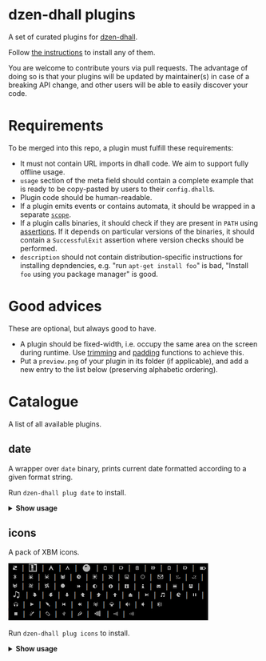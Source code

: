 # dzen-dhall plugins

A set of curated plugins for [dzen-dhall](https://github.com/dzen-dhall/dzen-dhall).

Follow [the instructions](https://github.com/dzen-dhall/dzen-dhall#installing-plugins) to install any of them.

You are welcome to contribute yours via pull requests. The advantage of doing so is that your plugins will be updated by maintainer(s) in case of a breaking API change, and other users will be able to easily discover your code.

# Requirements

To be merged into this repo, a plugin must fulfill these requirements:

- It must not contain URL imports in dhall code. We aim to support fully offline usage.
- `usage` section of the meta field should contain a complete example that is ready to be copy-pasted by users to their `config.dhall`s.
- Plugin code should be human-readable.
- If a plugin emits events or contains automata, it should be wrapped in a separate [`scope`](https://github.com/dzen-dhall/dzen-dhall#scopes).
- If a plugin calls binaries, it should check if they are present in `PATH` using [assertions](https://github.com/dzen-dhall/dzen-dhall#assertions). If it depends on particular versions of the binaries, it should contain a `SuccessfulExit` assertion where version checks should be performed.
- `description` should not contain distribution-specific instructions for installing depndencies, e.g. "run `apt-get install foo`" is bad, "Install `foo` using you package manager" is good.

# Good advices

These are optional, but always good to have.

- A plugin should be fixed-width, i.e. occupy the same area on the screen during runtime. Use [trimming](https://github.com/dzen-dhall/dzen-dhall#trimming-text) and [padding](https://github.com/dzen-dhall/dzen-dhall#padding-text) functions to achieve this.
- Put a `preview.png` of your plugin in its folder (if applicable), and add a new entry to the list below (preserving alphabetic ordering).

# Catalogue

A list of all available plugins.

## date

A wrapper over `date` binary, prints current date formatted according to a given format string.

Run `dzen-dhall plug date` to install.

<details><summary><strong>Show usage</strong></summary>
<p>

```dhall
let date = (./plugins/date.dhall).main

in plug (date "%d.%m.%Y %A - %H:%M:%S")
```

</p>
</details>

## icons

A pack of XBM icons.

![Preview](icons/preview.png)

Run `dzen-dhall plug icons` to install.

<details><summary><strong>Show usage</strong></summary>
<p>

```dhall
let icons = (./plugins/icons.dhall).main Bar carrier

in	join
  [ icons.ac_01
  , icons.ac
  , icons.alert
  , icons.arch_10x10
  , icons.arch
  , icons.ball
  , icons.bat_empty_01
  , icons.bat_empty_02
  , icons.bat_full_01
  , icons.bat_full_02
  , icons.bat_low_01
  , icons.bat_low_02
  , icons.battery
  , icons.bluetooth
  , icons.bug_01
  , icons.bug_02
  , icons.cat
  , icons.clock
  , icons.cpu
  , icons.dish
  , icons.diskette
  , icons.empty
  , icons.envelope
  , icons.eye_l
  , icons.eye_r
  , icons.fox
  , icons.fs_01
  , icons.fs_02
  , icons.full
  , icons.fwd
  , icons.half
  , icons.info_01
  , icons.info_02
  , icons.info_03
  , icons.mail
  , icons.mem
  , icons.mouse_01
  , icons.music
  , icons.net_down_01
  , icons.net_down_02
  , icons.net_down_03
  , icons.net_up_01
  , icons.net_up_02
  , icons.net_up_03
  , icons.net_wired
  , icons.next
  , icons.note
  , icons.pacman
  , icons.pause
  , icons.phones
  , icons.play
  , icons.plug
  , icons.prev
  , icons.rwd
  , icons.scorpio
  , icons.shroom
  , icons.spkr_01
  , icons.spkr_02
  , icons.spkr_03
  , icons.stop
  , icons.temp
  , icons.test
  , icons.usb_02
  , icons.usb
  , icons.volume
  , icons.wifi_01
  , icons.wifi_02
  ]
```

</p>
</details>
